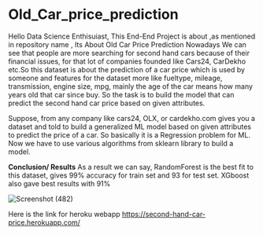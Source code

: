 # Old_Car_price_prediction

Hello Data Science Enthisuiast, This End-End Project is about ,as mentioned in repository name , Its About Old Car Price Prediction
Nowadays We can see that people are more searching for second hand cars because of their financial issues, for that lot of companies founded like Cars24, CarDekho etc.So this dataset is about the prediction of a car price which is used by someone and features for the dataset more like fueltype, mileage, transmission, engine size, mpg, mainly the age of the car means  how many years old that car since buy. So the task is to build the model that can predict the second hand car price based on given attributes.

Suppose, from any company like cars24, OLX, or cardekho.com gives you a dataset and told to build a generalized ML model based on given attributes to predict the price of a car. So basically it is a Regression problem for ML. Now we have to use various algorithms from sklearn library to build a model.

**Conclusion/ Results**
As a result we can say, RandomForest is the best fit to this dataset, gives 99%  accuracy for train set and 93 for test set. XGboost also gave best results with 91%

![Screenshot (482)](https://user-images.githubusercontent.com/71484515/122662552-7195ee80-d1b1-11eb-85e2-0e32783e8483.png)

Here is the link for heroku webapp
https://second-hand-car-price.herokuapp.com/

